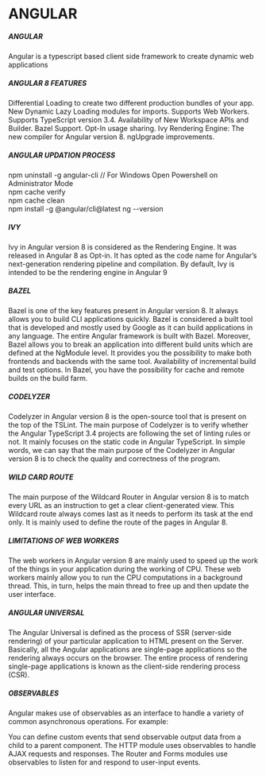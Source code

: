# ANGULAR

##### ANGULAR
Angular is a typescript based client side framework to create dynamic web applications


##### ANGULAR 8 FEATURES
Differential Loading to create two different production bundles of your app.
New Dynamic Lazy Loading modules for imports.
Supports Web Workers.
Supports TypeScript version 3.4.
Availability of New Workspace APIs and Builder.
Bazel Support.
Opt-In usage sharing.
Ivy Rendering Engine: The new compiler for Angular version 8.
ngUpgrade improvements.

##### ANGULAR UPDATION PROCESS
npm uninstall -g angular-cli // For Windows Open Powershell on Administrator Mode    
npm cache verify   
npm cache clean    
npm install -g @angular/cli@latest 
ng --version 

##### IVY
Ivy in Angular version 8 is considered as the Rendering Engine. It was released in Angular 8 as Opt-in. 
It has opted as the code name for Angular’s next-generation rendering pipeline and compilation. By default, Ivy is intended to be the rendering engine in Angular 9

##### BAZEL
Bazel is one of the key features present in Angular version 8. It always allows you to build CLI applications quickly. 
Bazel is considered a built tool that is developed and mostly used by Google as it can build applications in any language. 
The entire Angular framework is built with Bazel. Moreover, Bazel allows you to break an application into different build units which are defined at the NgModule level.
It provides you the possibility to make both frontends and backends with the same tool.
Availability of incremental build and test options.
In Bazel, you have the possibility for cache and remote builds on the build farm.

##### CODELYZER
Codelyzer in Angular version 8 is the open-source tool that is present on the top of the TSLint. 
The main purpose of Codelyzer is to verify whether the Angular TypeScript 3.4 projects are following the set of linting rules or not. 
It mainly focuses on the static code in Angular TypeScript. 
In simple words, we can say that the main purpose of the Codelyzer in Angular version 8 is to check the quality and correctness of the program.


##### WILD CARD ROUTE
The main purpose of the Wildcard Router in Angular version 8 is to match every URL as an instruction to get a clear client-generated view. 
This Wildcard route always comes last as it needs to perform its task at the end only. It is mainly used to define the route of the pages in Angular 8.

##### LIMITATIONS OF WEB WORKERS
The web workers in Angular version 8 are mainly used to speed up the work of the things in your application during the working of CPU. 
These web workers mainly allow you to run the CPU computations in a background thread. This, in turn, helps the main thread to free up and then update the user interface.

##### ANGULAR UNIVERSAL
The Angular Universal is defined as the process of SSR (server-side rendering) of your particular application to HTML present on the Server. 
Basically, all the Angular applications are single-page applications so the rendering always occurs on the browser. 
The entire process of rendering single-page applications is known as the client-side rendering process (CSR).

##### OBSERVABLES
Angular makes use of observables as an interface to handle a variety of common asynchronous operations. For example:

You can define custom events that send observable output data from a child to a parent component.
The HTTP module uses observables to handle AJAX requests and responses.
The Router and Forms modules use observables to listen for and respond to user-input events.
